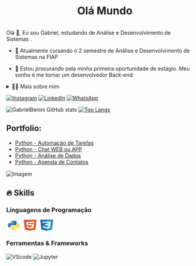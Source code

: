 <!--título-->
<div id="user-content-toc">
  <ul align="center">
    <summary><h1 style="display: inline-block">Olá Mundo</h1></summary>
</div>

<!-- Presentation -->
<p>
  Olá 👋, Eu sou Gabriel, estudando de Análise e Desenvolvimento de Sistemas .

  - 🌱 Atualmente cursando o 2 semestre de Análise e Desenvolvimento de Sistemas na FIAP 

  - 🔭 Estou procurando pela minha primeira oportunidade de estágio. Meu sonho é me tornar um desenvolvedor Back-end
</p>

<!-- Dropdown -->
<details>
  <summary>👨‍💻 Mais sobre mim</summary>

  - 💬 Tenho 20 anos, atualmente morando em Americana - SP . Tenho inglês avançado, e conhecimentos em HTML, CSS, Python .

  - ⚡ Apaixonado pela tecnologia, adoro estudar, e sempre estar adquirindo novos conhecimentos! Acredito que nossos interesses pessoais contribuem para uma percepção mais apurada das coisas e para a resolução de problemas
. \o/
</details>

<!-- Links -->
[![Instagram](https://img.shields.io/badge/Instagram-E4405F?style=for-the-badge&logo=instagram&logoColor=white)](https://www.instagram.com/gabriel_benini/)
[![LinkedIn](https://img.shields.io/badge/LinkedIn-0077B5?style=for-the-badge&logo=linkedin&logoColor=white)](https://www.linkedin.com/in/gabriel-benini-78bb2b271/)
[![WhatsApp](https://img.shields.io/badge/WhatsApp-25D366?style=for-the-badge&logo=whatsapp&logoColor=white)](https://wa.me/5519983060132)

<!-- GithubStats -->
![GabrielBenini GitHub stats](https://github-readme-stats.vercel.app/api?username=GabrielBenini&show_icons=true&theme=radical)
[![Top Langs](https://github-readme-stats.vercel.app/api/top-langs/?username=GabrielBenini&show_icons=true&theme=radical)](https://github.com/anuraghazra/github-readme-stats)

<!-- Portfolio -->
## Portfolio:
- [Python - Automação de Tarefas](https://github.com/GabrielBenini/Automacao-De-Tarefas)
- [Python - Chat WEB ou APP](https://github.com/GabrielBenini/Chat-Web-E-App)
- [Python - Análise de Dados](https://github.com/GabrielBenini/Analise-De-Dados)
- [Python - Agenda de Contatos](https://github.com/GabrielBenini/Agenda-De-Contatos)

<!-- GIF -->
<p align="left">
  <img align="center" src="https://github.com/VariableBee/VariableBee/assets/77739311/4e9f41af-6b57-49a7-b15a-74322e96b4d7" alt="Imagem">
</p>

## 🔥 Skills
<!-- Skills: Programming Languages -->
  <div style="flex-basis: 48%;">
    <h3>Linguagens de Programação</h3>
    <img align="center" alt="Python" height="30" width="40" src="https://raw.githubusercontent.com/devicons/devicon/master/icons/python/python-original.svg">
    <img align="center" alt="HTML" height="30" width="40" src="https://raw.githubusercontent.com/devicons/devicon/master/icons/html5/html5-original.svg">
    <img align="center" alt="CSS" height="30" width="40" src="https://raw.githubusercontent.com/devicons/devicon/master/icons/css3/css3-original.svg">
  </div>
  
  <!-- Skills: Tools & Frameworks -->
  <div style="flex-basis: 48%;">
    <h3>Ferramentas & Frameworks</h3>
    <img align="center" alt="VScode" height="30" width="40" src="https://cdn.jsdelivr.net/gh/devicons/devicon/icons/vscode/vscode-original.svg">
    <img align="center" alt="Jupyter" height="30" width="40" src="https://cdn.jsdelivr.net/gh/devicons/devicon/icons/jupyter/jupyter-original.svg">
  </div>
  
